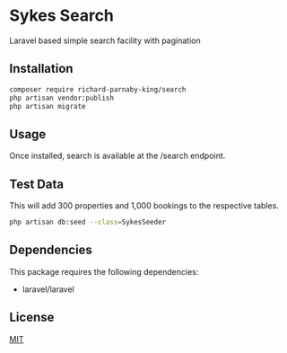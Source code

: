 # Sykes Search

Laravel based simple search facility with pagination

## Installation

```bash
composer require richard-parnaby-king/search
php artisan vendor:publish
php artisan migrate

```

## Usage

Once installed, search is available at the /search endpoint.

## Test Data

This will add 300 properties and 1,000 bookings to the respective tables.

```bash
php artisan db:seed --class=SykesSeeder
```

## Dependencies

This package requires the following dependencies:

* laravel/laravel

## License
[MIT](https://choosealicense.com/licenses/mit/)